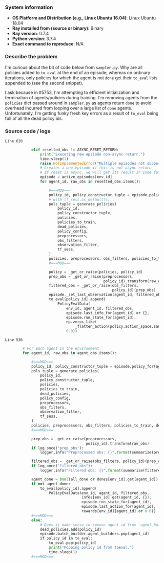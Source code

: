 <!--
General questions should be asked on the mailing list ray-dev@googlegroups.com.
Questions about how to use Ray should be asked on
[StackOverflow](https://stackoverflow.com/questions/tagged/ray).

Before submitting an issue, please fill out the following form.
-->

### System information
- **OS Platform and Distribution (e.g., Linux Ubuntu 16.04)**: Linux Ubuntu 18.04
- **Ray installed from (source or binary)**: Binary
- **Ray version**: 0.7.4
- **Python version**: 3.7.4
- **Exact command to reproduce**: N/A

<!--
You can obtain the Ray version with

python -c "import ray; print(ray.__version__)"
-->

### Describe the problem
<!-- Describe the problem clearly here. -->
I'm curious about the bit of code below from `sampler.py`. Why are all policies added to `to_eval` at the end of an episode, whereas on ordinary iterations, only policies for which the agent is not `done` get their `to_eval` lists appended to (see the second snippet). 

I ask because in #5753, I'm attempting to efficient initialization and termination of agents/policies during training. I'm removing agents from the `policies` dict passed around in `sampler.py` as agents return `done` to avoid overhead incurred from looping over a large list of `done` agents. Unfortunately, I'm getting funky fresh key errors as a result of `to_eval` being full of all the dead policy ids. 

### Source code / logs
<!-- Include any logs or source code that would be helpful to diagnose the problem. If including tracebacks, please include the full traceback. Large logs and files should be attached. Try to provide a reproducible test case that is the bare minimum necessary to generate the problem. -->

`Line 620`
```python
            elif resetted_obs != ASYNC_RESET_RETURN:
                print("Executing new epsiode non-async return.")
                time.sleep(1)
                raise NotImplementedError("Multiple episodes not supported by design.")
                # Creates a new episode if this is not async return
                # If reset is async, we will get its result in some future poll
                episode = active_episodes[env_id]
                for agent_id, raw_obs in resetted_obs.items():

                    #===MOD===
                    policy_id, policy_constructor_tuple = episode.policy_for(agent_id)
                    # with tf_sess.as_default():
                    pols_tuple = generate_policies(
                        policy_id,
                        policy_constructor_tuple,
                        policies,
                        policies_to_train,
                        dead_policies,
                        policy_config,
                        preprocessors,
                        obs_filters,
                        observation_filter,
                        tf_sess,
                    )
                    policies, preprocessors, obs_filters, policies_to_train, dead_policies = pols_tuple
                    #===MOD===

                    policy = _get_or_raise(policies, policy_id)
                    prep_obs = _get_or_raise(preprocessors,
                                             policy_id).transform(raw_obs)
                    filtered_obs = _get_or_raise(obs_filters,
                                                 policy_id)(prep_obs)
                    episode._set_last_observation(agent_id, filtered_obs)
                    to_eval[policy_id].append(
                        PolicyEvalData(
                            env_id, agent_id, filtered_obs,
                            episode.last_info_for(agent_id) or {},
                            episode.rnn_state_for(agent_id),
                            np.zeros_like(
                                _flatten_action(policy.action_space.sample())),
                            0.0))
```

`Line 536`
```python
        # For each agent in the environment
        for agent_id, raw_obs in agent_obs.items():

            #===MOD===
            policy_id, policy_constructor_tuple = episode.policy_for(agent_id)
            pols_tuple = generate_policies(
                policy_id,
                policy_constructor_tuple,
                policies,
                policies_to_train,
                dead_policies,
                policy_config,
                preprocessors,
                obs_filters,
                observation_filter,
                tf_sess,
            )
            policies, preprocessors, obs_filters, policies_to_train, dead_policies = pols_tuple
            #===MOD===

            prep_obs = _get_or_raise(preprocessors,
                                     policy_id).transform(raw_obs)
            if log_once("prep_obs"):
                logger.info("Preprocessed obs: {}".format(summarize(prep_obs)))

            filtered_obs = _get_or_raise(obs_filters, policy_id)(prep_obs)
            if log_once("filtered_obs"):
                logger.info("Filtered obs: {}".format(summarize(filtered_obs)))

            agent_done = bool(all_done or dones[env_id].get(agent_id))
            if not agent_done:
                to_eval[policy_id].append(
                    PolicyEvalData(env_id, agent_id, filtered_obs,
                                   infos[env_id].get(agent_id, {}),
                                   episode.rnn_state_for(agent_id),
                                   episode.last_action_for(agent_id),
                                   rewards[env_id][agent_id] or 0.0))
            #===MOD===
            else:
                # Does it make sense to remove agent id from `agent_builders`?
                dead_policies.add(policy_id)
                episode.batch_builder.agent_builders.pop(agent_id)
                if policy_id in to_eval:
                    to_eval.pop(policy_id)
                    print("Popping policy id from toeval.")
                    time.sleep(1)
            #===MOD===
```


